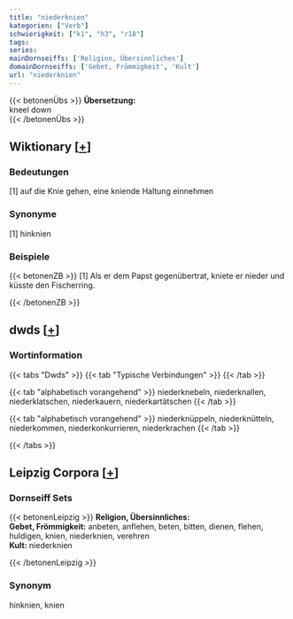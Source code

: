 ```yaml
---
title: "niederknien"
kategorien: ["Verb"]
schwierigkeit: ["k1", "h3", "r18"]
tags:
series:
mainDornseiffs: ['Religion, Übersinnliches']
domainDornseiffs: ['Gebet, Frömmigkeit', 'Kult']
url: "niederknien"
---
```


{{< betonenÜbs >}}
**Übersetzung:**  
kneel down  
{{< /betonenÜbs >}}

## Wiktionary [[+](https://de.wiktionary.org/wiki/niederknien)]

### Bedeutungen
[1] auf die Knie gehen, eine kniende Haltung einnehmen  

### Synonyme
[1] hinknien  

### Beispiele
{{< betonenZB >}}
[1] Als er dem Papst gegenübertrat, kniete er nieder und küsste den Fischerring.  

{{< /betonenZB >}}


## dwds [[+](https://www.dwds.de/wb/niederknien)]

### Wortinformation
{{< tabs "Dwds" >}}
{{< tab "Typische Verbindungen" >}}
{{< /tab >}}

{{< tab "alphabetisch vorangehend" >}}
niederknebeln, niederknallen, niederklatschen, niederkauern, niederkartätschen
{{< /tab >}}

{{< tab "alphabetisch vorangehend" >}}
niederknüppeln, niederknütteln, niederkommen, niederkonkurrieren, niederkrachen
{{< /tab >}}

{{< /tabs >}}

## Leipzig Corpora [[+](https://corpora.uni-leipzig.de/en/res?word=niederknien&corpusId=deu_newscrawl-public_2018)]

### Dornseiff Sets
{{< betonenLeipzig >}}
**Religion, Übersinnliches:**  
**Gebet, Frömmigkeit:** anbeten, anflehen, beten, bitten, dienen, flehen, huldigen, knien, niederknien, verehren  
**Kult:** niederknien  

{{< /betonenLeipzig >}}

### Synonym
hinknien, knien

